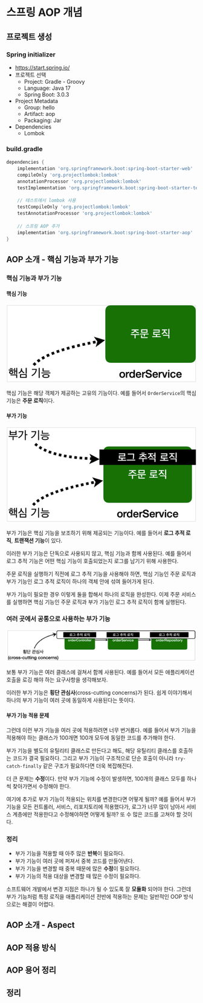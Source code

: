 # 스프링 AOP 개념

## 프로젝트 생성

### Spring initializer

* https://start.spring.io/
* 프로젝트 선택
    * Project: Gradle - Groovy
    * Language: Java 17
    * Spring Boot: 3.0.3
* Project Metadata
    * Group: hello
    * Artifact: aop
    * Packaging: Jar
* Dependencies
    * Lombok

### build.gradle

```gradle
dependencies {
    implementation 'org.springframework.boot:spring-boot-starter-web'
    compileOnly 'org.projectlombok:lombok'
    annotationProcessor 'org.projectlombok:lombok'
    testImplementation 'org.springframework.boot:spring-boot-starter-test'

    // 테스트에서 lombok 사용
    testCompileOnly 'org.projectlombok:lombok'
    testAnnotationProcessor 'org.projectlombok:lombok'
    
    // 스프링 AOP 추가
    implementation 'org.springframework.boot:spring-boot-starter-aop'
}
```

## AOP 소개 - 핵심 기능과 부가 기능

### 핵심 기능과 부가 기능

#### 핵심 기능

![img.png](img.png)

핵심 기능은 해당 객체가 제공하는 고유의 기능이다.
예를 들어서 `OrderService`의 핵심 기능은 **주문 로직**이다.

#### 부가 기능

![img_1.png](img_1.png)

부가 기능은 핵심 기능을 보조하기 위해 제공되는 기능이다.
예를 들어서 **로그 추적 로직**, **트랜잭션 기능**이 있다.

이러한 부가 기능은 단독으로 사용되지 않고, 핵심 기능과 함께 사용된다.
예를 들어서 로그 추적 기능은 어떤 핵심 기능이 호출되었는지 로그를 남기기 위해 사용한다.

주문 로직을 실행하기 직전에 로그 추적 기능을 사용해야 하면,
핵심 기능인 주문 로직과 부가 기능인 로그 추적 로직이 하나의 객체 안에 섞여 들어가게 된다.

부가 기능이 필요한 경우 이렇게 둘을 합해서 하나의 로직을 완성한다.
이제 주문 서비스를 실행하면 핵심 기능인 주문 로직과 부가 기능인 로그 추적 로직이 함께 실행된다.

### 여러 곳에서 공통으로 사용하는 부가 기능

![img_2.png](img_2.png)

보통 부가 기능은 여러 클래스에 걸쳐서 함께 사용된다.
예를 들어서 모든 애플리케이션 호출을 로깅 해야 하는 요구사항을 생각해보자.

이러한 부가 기능은 **횡단 관심사**(cross-cutting concerns)가 된다.
쉽게 이야기해서 하나의 부가 기능이 여러 곳에 동일하게 사용된다는 뜻이다.

#### 부가 기능 적용 문제

그런데 이런 부가 기능을 여러 곳에 적용하려면 너무 번거롭다.
예를 들어서 부가 기능을 적용해야 하는 클래스가 100개면 100개 모두에 동일한 코드를 추가해야 한다.

부가 기능을 별도의 유틸리티 클래스로 만든다고 해도, 해당 유틸리티 클래스를 호출하는 코드가 결국 필요하다.
그리고 부가 기능이 구조적으로 단순 호출이 아니라 `try-catch-finally` 같은 구조가 필요하다면 더욱 복잡해진다.

더 큰 문제는 **수정**이다.
만약 부가 기능에 수정이 발생하면, 100개의 클래스 모두를 하나씩 찾아가면서 수정해야 한다.

여기에 추가로 부가 기능이 적용되는 위치를 변경한다면 어떻게 될까?
예를 들어서 부가 기능을 모든 컨트롤러, 서비스, 리포지토리에 적용했다가,
로그가 너무 많이 남아서 서비스 계층에만 적용한다고 수정해야하면 어떻게 될까?
또 수 많은 코드를 고쳐야 할 것이다.

### 정리

* 부가 기능을 적용할 때 아주 많은 **반복**이 필요하다.
* 부가 기능이 여러 곳에 퍼져서 중복 코드를 만들어낸다.
* 부가 기능을 변경할 때 중복 때문에 많은 **수정**이 필요하다.
* 부가 기능의 적용 대상을 변경할 때 많은 수정이 필요하다.

소프트웨어 개발에서 변경 지점은 하나가 될 수 있도록 잘 **모듈화** 되어야 한다.
그런데 부가 기능처럼 특정 로직을 애플리케이션 전반에 적용하는 문제는 일반적인 OOP 방식으로는 해결이 어렵다.

## AOP 소개 - Aspect

## AOP 적용 방식

## AOP 용어 정리

## 정리